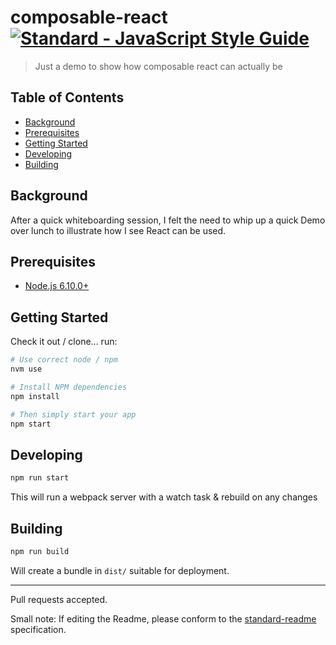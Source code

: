 # composable-react [![Standard - JavaScript Style Guide](https://img.shields.io/badge/code%20style-standard-brightgreen.svg)](http://standardjs.com/)

> Just a demo to show how composable react can actually be

Table of Contents
-----------------

- [Background](#background)
- [Prerequisites](#prerequisites)
- [Getting Started](#getting-started)
- [Developing](#developing)
- [Building](#building)


Background
-----------

After a quick whiteboarding session, I felt the need to whip up a quick Demo over lunch to illustrate how I see React can be used.

Prerequisites
-------------

- [Node.js 6.10.0+](http://nodejs.org)

Getting Started
---------------

Check it out / clone... run:

```bash
# Use correct node / npm
nvm use

# Install NPM dependencies
npm install

# Then simply start your app
npm start
```

Developing
----------

```bash
npm run start
```

This will run a webpack server with a watch task & rebuild on any changes

Building
--------
```bash
npm run build
````

Will create a bundle in `dist/` suitable for deployment.

---

Pull requests accepted.

Small note: If editing the Readme, please conform to the [standard-readme](https://github.com/RichardLitt/standard-readme) specification.
